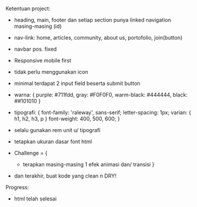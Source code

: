 Ketentuan project: 
  - heading, main, footer dan setiap section punya linked navigation masing-masing (id)
  - nav-link: home, articles, community, about us, portofolio, join(button)
  - navbar pos. fixed
  - Responsive mobile first
  - tidak perlu menggunakan icon
  - minimal terdapat 2 input field beserta submit button
  - warna: { 
      purple: #711fdd,
      gray: #F0F0F0,
      warm-black: #444444,
      black: ##101010
  }
  - tipografi: { 
      font-family: 'raleway', sans-serif;
      letter-spacing: 1px;
      varian: { h1, h2, h3, p }
      font-weight: 400, 500, 600;
  }

  - selalu gunakan rem unit u/ tipografi 
  - tetapkan ukuran dasar font html
  - Challenge = { 
      - terapkan masing-masing 1 efek animasi dan/ transisi
  }
  - dan terakhir, buat kode yang clean n DRY!
  

Progress: 
  - html telah selesai